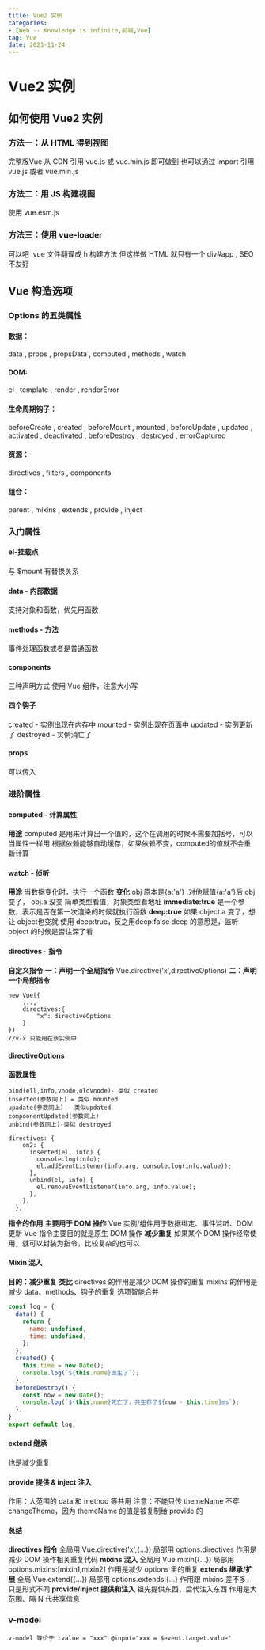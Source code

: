 ```yaml
---
title: Vue2 实例
categories: 
- [Web -- Knowledge is infinite,前端,Vue]
tag: Vue
date: 2023-11-24
---
```

# Vue2 实例
## 如何使用 Vue2 实例
### 方法一：从 HTML 得到视图
完整版Vue
从 CDN 引用 vue.js 或 vue.min.js 即可做到
也可以通过 import 引用 vue.js 或者 vue.min.js
### 方法二：用 JS 构建视图
使用 vue.esm.js
### 方法三：使用 vue-loader
可以吧 .vue 文件翻译成 h 构建方法
但这样做 HTML 就只有一个 div#app , SEO 不友好
## Vue 构造选项
### Options 的五类属性
#### 数据：
data , props , propsData , computed , methods , watch
#### DOM:
el , template , render , renderError
#### 生命周期钩子： 
beforeCreate ,  created , beforeMount , mounted , beforeUpdate , updated , activated , deactivated , beforeDestroy , destroyed , errorCaptured
#### 资源： 
directives , filters , components
#### 组合： 
parent , mixins , extends , provide , inject
### 入门属性
#### el-挂载点
与 $mount 有替换关系
#### data - 内部数据
支持对象和函数，优先用函数
#### methods - 方法
事件处理函数或者是普通函数
#### components
三种声明方式
使用 Vue 组件，注意大小写
#### 四个钩子
created - 实例出现在内存中
mounted - 实例出现在页面中
updated - 实例更新了
destroyed - 实例消亡了
#### props
可以传入
### 进阶属性
#### computed - 计算属性
**用途**
computed 是用来计算出一个值的，这个在调用的时候不需要加括号，可以当属性一样用
根据依赖能够自动缓存，如果依赖不变，computed的值就不会重新计算
#### watch - 侦听
**用途**
当数据变化时，执行一个函数
**变化**
obj 原本是{a:'a'} ,对他赋值{a:'a'}后
obj变了， obj.a 没变
简单类型看值，对象类型看地址
**immediate:true**
是一个参数，表示是否在第一次渲染的时候就执行函数
**deep:true**
如果 object.a 变了，想让 object也变就 使用 deep:true，反之用deep:false
deep 的意思是，监听 object 的时候是否往深了看
#### directives - 指令
**自定义指令**
**一：声明一个全局指令**
Vue.directive('x',directiveOptions)
**二：声明一个局部指令**
```vue
new Vue({
	...,
	directives:{
		"x": directiveOptions
	}
})
//v-x 只能用在该实例中
```
#### directiveOptions
**函数属性**
```vue
bind(ell,info,vnode,oldVnode)- 类似 created
inserted(参数同上) = 类似 mounted
upadate(参数同上) - 类似updated
compoonentUpdated(参数同上)
unbind(参数同上)-类似 destroyed
```
```vue
directives: {
    on2: {
      inserted(el, info) {
        console.log(info);
        el.addEventListener(info.arg, console.log(info.value));
      },
      unbind(el, info) {
        el.removeEventListener(info.arg, info.value);
      },
    },
  },
```
**指令的作用**
**主要用于 DOM 操作**
Vue 实例/组件用于数据绑定、事件监听、DOM更新
Vue 指令主要目的就是原生 DOM 操作
**减少重复**
如果某个 DOM 操作经常使用，就可以封装为指令，比较复杂的也可以
#### Mixin 混入
**目的：减少重复**
**类比**
directives 的作用是减少 DOM 操作的重复
mixins 的作用是减少 data、methods、钩子的重复
选项智能合并
```javascript
const log = {
  data() {
    return {
      name: undefined,
      time: undefined,
    };
  },
  created() {
    this.time = new Date();
    console.log(`${this.name}出生了`);
  },
  beforeDestroy() {
    const now = new Date();
    console.log(`${this.name}死亡了，共生存了${now - this.time}ms`);
  },
}
export default log;
```
#### extend 继承
也是减少重复
#### provide 提供 & inject 注入
作用：大范围的 data 和 method 等共用
注意：不能只传 themeName 不穿 changeTheme，因为 themeName 的值是被复制给 provide 的
#### 总结
**directives 指令**
全局用 Vue.directive('x',{...})
局部用 options.directives
作用是减少 DOM 操作相关重复代码
**mixins 混入**
全局用 Vue.mixin({...})
局部用 options.mixins:[mixin1,mixin2]
作用是减少 options 里的重复
**extends 继承/扩展**
全局 Vue.extend({...})
局部用 options.extends:{...}
作用跟 mixins 差不多，只是形式不同
**provide/inject 提供和注入**
祖先提供东西，后代注入东西
作用是大范围、隔 N 代共享信息
### v-model
```vue
v-model 等价于 :value = "xxx" @input="xxx = $event.target.value"
```
